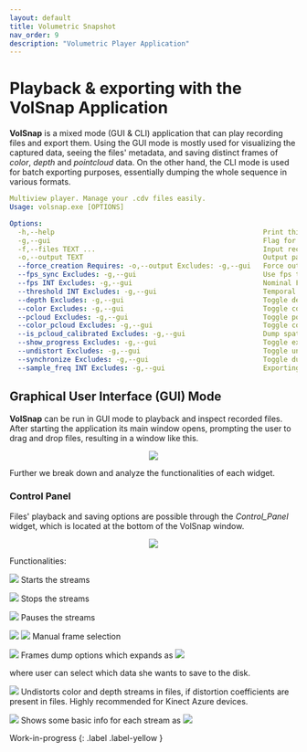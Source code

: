```yaml
---
layout: default
title: Volumetric Snapshot
nav_order: 9
description: "Volumetric Player Application"
---
```


# Playback & exporting with the VolSnap Application

__VolSnap__ is a mixed mode (GUI & CLI) application that can play recording files and export them.
Using the GUI mode is mostly used for visualizing the captured data, seeing the files' metadata, and saving distinct frames of _color_, _depth_ and _pointcloud_ data.
On the other hand, the CLI mode is used for batch exporting purposes, essentially dumping the whole sequence in various formats.

```yaml
Multiview player. Manage your .cdv files easily.
Usage: volsnap.exe [OPTIONS]

Options:
  -h,--help                                                   Print this help message and exit
  -g,--gui                                                    Flag for GUI mode.
  -f,--files TEXT ...                                         Input recordings.
  -o,--output TEXT                                            Output path.
  --force_creation Requires: -o,--output Excludes: -g,--gui   Force output path creation.
  --fps_sync Excludes: -g,--gui                               Use fps to compute synchronization threshold.
  --fps INT Excludes: -g,--gui                                Nominal FPS of the recordings files (default: 30)
  --threshold INT Excludes: -g,--gui                          Temporal offset that used for grouping frames. (default: 16 ms)
  --depth Excludes: -g,--gui                                  Toggle depth dumping.
  --color Excludes: -g,--gui                                  Toggle color dumping.
  --pcloud Excludes: -g,--gui                                 Toggle pointcloud dumping.
  --color_pcloud Excludes: -g,--gui                           Toggle colored point cloud dumping.
  --is_pcloud_calibrated Excludes: -g,--gui                   Dump spatially aligned point clouds (implies calibrated recordings).
  --show_progress Excludes: -g,--gui                          Toggle exporting progress bar.
  --undistort Excludes: -g,--gui                              Toggle undistortion of both color and depth data.
  --synchronize Excludes: -g,--gui                            Toggle dumping of sychronized data.
  --sample_freq INT Excludes: -g,--gui                        Exporting frequency, i.e. save every "sample_freq" frames. (default: 1)
```

## Graphical User Interface (GUI) Mode

**VolSnap** can be run in GUI mode to playback and inspect recorded files. 
After starting the application its main window opens, prompting the user to drag and drop files, resulting in a window like this.

<p align="center">
    <img src="../../assets/images/volsnap/dropped.png"/>
</p>

Further we break down and analyze the functionalities of each widget.

### Control Panel
Files' playback and saving options are possible through the _Control_Panel_ widget, which is located at the bottom of the VolSnap window.
<p align="center">
    <img src="../../assets/images/volsnap/control_panel/control_panel.png"/>
</p>

Functionalities:
<p align="left">
    <img src="../../assets/images/volsnap/control_panel/play.png" "width="50"/>
    Starts the streams
</p>

<p align="left">
    <img src="../../assets/images/volsnap/control_panel/stop.png" "width="50"/>
    Stops the streams
</p>

<p align="left">
    <img src="../../assets/images/volsnap/control_panel/pause.png"/>
    Pauses the streams
</p>

<p align="left">
    <img src="../../assets/images/volsnap/control_panel/previous.png"/>
    <img src="../../assets/images/volsnap/control_panel/next.png"/>
    Manual frame selection
</p>

<p align="left">
    <img src="../../assets/images/volsnap/control_panel/dump_button.png"/>
    Frames dump options which expands as 
    <img src="../../assets/images/volsnap/control_panel/dumping_options.png"/>
</p>
where user can select which data she wants to save to the disk.

<p align="left">
    <img src="../../assets/images/volsnap/control_panel/undistort.png"/>
    Undistorts color and depth streams in files, if distortion coefficients are present in files. Highly recommended for Kinect Azure devices.
</p>

<p align="left">
    <img src="../../assets/images/volsnap/control_panel/info.png"/>
    Shows some basic info for each stream as 
    <img src="../../assets/images/volsnap/control_panel/information.png"/>
</p>

Work-in-progress
{: .label .label-yellow }